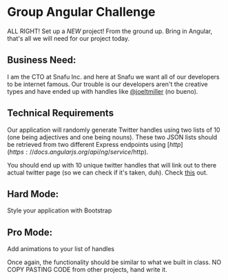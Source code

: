 # Group Angular Challenge

ALL RIGHT! Set up a *NEW* project! From the ground up.
Bring in Angular, that's all we will need for our project today.

## Business Need:
I am the CTO at Snafu Inc. and here at Snafu we want all of our developers to be internet famous.
Our trouble is our developers aren't the creative types and have ended up with handles like [@joeltmiller](http://www.twitter.com/joeltmiller) (no bueno).


## Technical Requirements
Our application will randomly generate Twitter handles using two lists of 10 (one being adjectives and one being nouns).
These two JSON lists should be retrieved from two different Express endpoints using [$http](https://docs.angularjs.org/api/ng/service/$http).

You should end up with 10 unique twitter handles that will link out to there actual twitter page (so we can check if it's taken, duh). Check [this](https://docs.angularjs.org/api/ng/directive/ngHref) out. 

## Hard Mode:
Style your application with Bootstrap

## Pro Mode:
Add animations to your list of handles

Once again, the functionality should be similar to what we built in class. NO COPY PASTING CODE from other projects, hand write it.

